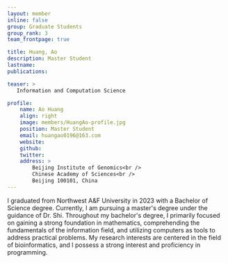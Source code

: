 ```yaml
---
layout: member
inline: false
group: Graduate Students
group_rank: 3
team_frontpage: true

title: Huang, Ao
description: Master Student
lastname: 
publications: 

teaser: >
   Information and Computation Science

profile:
    name: Ao Huang
    align: right
    image: members/HuangAo-profile.jpg
    position: Master Student
    email: huangao0196@163.com
    website: 
    github: 
    twitter: 
    address: >
        Beijing Institute of Genomics<br />
        Chinese Academy of Sciences<br />
        Beijing 100101, China
---
```


I graduated from Northwest A&F University in 2023 with a Bachelor of Science degree. Currently, I am pursuing a master's degree under the guidance of Dr. Shi. Throughout my bachelor's degree, I primarily focused on gaining a strong foundation in mathematics, comprehending the fundamentals of the information field, and utilizing computers as tools to address practical problems. My research interests are centered in the field of bioinformatics, and I possess a strong interest and proficiency in programming.